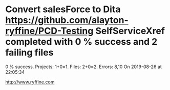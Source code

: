 # Convert salesForce to Dita https://github.com/alayton-ryffine/PCD-Testing SelfServiceXref completed with 0 % success and 2 failing files

0 % success. Projects: 1+0=1.  Files: 2+0=2. Errors: 8,10  On 2019-08-26 at 22:05:34





http://www.ryffine.com
